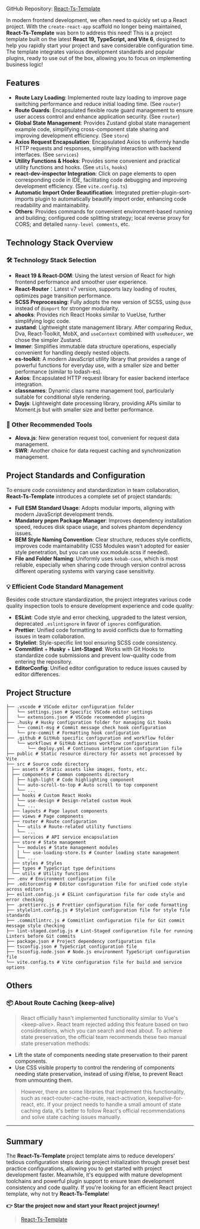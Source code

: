 GitHub Repository: [React-Ts-Template](https://github.com/huangmingfu/react-ts-template)

In modern frontend development, we often need to quickly set up a React project. With the `create-react-app` scaffold no longer being maintained, **React-Ts-Template** was born to address this need! This is a project template built on the latest **React 19, TypeScript, and Vite 6**, designed to help you rapidly start your project and save considerable configuration time. The template integrates various development standards and popular plugins, ready to use out of the box, allowing you to focus on implementing business logic!

## Features

- **Route Lazy Loading**: Implemented route lazy loading to improve page switching performance and reduce initial loading time. (See `router`)
- **Route Guards**: Encapsulated flexible route guard management to ensure user access control and enhance application security. (See `router`)
- **Global State Management**: Provides Zustand global state management example code, simplifying cross-component state sharing and improving development efficiency. (See `store`)
- **Axios Request Encapsulation**: Encapsulated Axios to uniformly handle HTTP requests and responses, simplifying interaction with backend interfaces. (See `services`)
- **Utility Functions & Hooks**: Provides some convenient and practical utility functions and hooks. (See `utils`, `hooks`)
- **react-dev-inspector Integration**: Click on page elements to open corresponding code in IDE, facilitating code debugging and improving development efficiency. (See `vite.config.ts`)
- **Automatic Import Order Beautification**: Integrated prettier-plugin-sort-imports plugin to automatically beautify import order, enhancing code readability and maintainability.
- **Others**: Provides commands for convenient environment-based running and building; configured code splitting strategy; local reverse proxy for CORS; and detailed `nanny-level comments`, etc.

## Technology Stack Overview

### 🛠 Technology Stack Selection

- **React 19 & React-DOM**: Using the latest version of React for high frontend performance and smoother user experience.
- **React-Router**：Latest v7 version, supports lazy loading of routes, optimizes page transition performance.
- **SCSS Preprocessing**: Fully adopts the new version of SCSS, using `@use` instead of `@import` for stronger modularity.
- **ahooks**: Provides rich React Hooks similar to VueUse, further simplifying logic code.
- **zustand**: Lightweight state management library. After comparing Redux, Dva, React-Toolkit, MobX, and `useContext` combined with `useReducer`, we chose the simpler Zustand.
- **Immer**: Simplifies immutable data structure operations, especially convenient for handling deeply nested objects.
- **es-toolkit**: A modern JavaScript utility library that provides a range of powerful functions for everyday use, with a smaller size and better performance (similar to lodash-es).
- **Axios**: Encapsulated HTTP request library for easier backend interface integration.
- **classnames**: Dynamic class name management tool, particularly suitable for conditional style rendering.
- **Dayjs**: Lightweight date processing library, providing APIs similar to Moment.js but with smaller size and better performance.

### 🔧 Other Recommended Tools

- **Alova.js**: New generation request tool, convenient for request data management.
- **SWR**: Another choice for data request caching and synchronization management.

## Project Standards and Configuration

To ensure code consistency and standardization in team collaboration, **React-Ts-Template** introduces a complete set of project standards:

- **Full ESM Standard Usage**: Adopts modular imports, aligning with modern JavaScript development trends.
- **Mandatory pnpm Package Manager**: Improves dependency installation speed, reduces disk space usage, and solves phantom dependency issues.
- **BEM Style Naming Convention**: Clear structure, reduces style conflicts, improves code maintainability (CSS Modules wasn't adopted for easier style penetration, but you can use xxx.module.scss if needed).
- **File and Folder Naming**: Uniformly uses `kebab-case`, which is most reliable, especially when sharing code through version control across different operating systems with varying case sensitivity.

### 💡 Efficient Code Standard Management

Besides code structure standardization, the project integrates various code quality inspection tools to ensure development experience and code quality:

- **ESLint**: Code style and error checking, upgraded to the latest version, deprecated `.eslintignore` in favor of `ignores` configuration.
- **Prettier**: Unified code formatting to avoid conflicts due to formatting issues in team collaboration.
- **Stylelint**: Style-specific lint tool ensuring SCSS code consistency.
- **Commitlint** + **Husky** + **Lint-Staged**: Works with Git Hooks to standardize code submissions and prevent low-quality code from entering the repository.
- **EditorConfig**: Unified editor configuration to reduce issues caused by editor differences.

## Project Structure

```tree
├── .vscode # VSCode editor configuration folder
│   └── settings.json # Specific VSCode editor settings
│   └── extensions.json # VSCode recommended plugins
├── .husky # Husky configuration folder for managing Git hooks
│   └── commit-msg # Commit message check hook configuration
│   └── pre-commit # Formatting hook configuration
├── .github # GitHub specific configuration and workflow folder
│   └── workflows # GitHub Actions workflow configuration
│       └── deploy.yml # Continuous integration configuration file
├── public # Static resource directory for assets not processed by Vite
├── src # Source code directory
│ ├── assets # Static assets like images, fonts, etc.
│ ├── components # Common components directory
│ │ ├── high-light # Code highlighting component
│ │ └── auto-scroll-to-top # Auto scroll to top component
│ │ └── ...
│ ├── hooks # Custom React Hooks
│ │ └── use-design # Design-related custom Hook
│ │ └── ...
│ ├── layouts # Page layout components
│ ├── views # Page components
│ ├── router # Route configuration
│ │ └── utils # Route-related utility functions
│ │ └── ...
│ ├── services # API service encapsulation
│ ├── store # State management
│ │ └── modules # State management modules
│ │ │ └── use-loading-store.ts # Counter loading state management
│ │ └── ...
│ ├── styles # Styles
│ ├── types # TypeScript type definitions
│ └── utils # Utility functions
├── .env # Environment configuration file
├── .editorconfig # Editor configuration file for unified code style across editors
├── eslint.config.js # ESLint configuration file for code style and error checking
├── .prettierrc.js # Prettier configuration file for code formatting
├── stylelint.config.js # Stylelint configuration file for style file standards
├── .commitlintrc.js # Commitlint configuration file for Git commit message style checking
├── lint-staged.config.js # Lint-Staged configuration file for running Linters before Git commits
├── package.json # Project dependency configuration file
├── tsconfig.json # TypeScript configuration file
├── tsconfig.node.json # Node.js environment TypeScript configuration file
└── vite.config.ts # Vite configuration file for build and service options
```

## Others

### 📦 About Route Caching (keep-alive)

> React officially hasn't implemented functionality similar to Vue's \<keep-alive\>. React team rejected adding this feature based on two considerations, which you can search and read about. To achieve state preservation, the official team recommends these two manual state preservation methods:

- Lift the state of components needing state preservation to their parent components.
- Use CSS visible property to control the rendering of components needing state preservation, instead of using if/else, to prevent React from unmounting them.

> However, there are some libraries that implement this functionality, such as react-router-cache-route, react-activation, keepalive-for-react, etc. If your project needs to handle a small amount of state caching data, it's better to follow React's official recommendations and solve state caching issues manually.

---

## Summary

The **React-Ts-Template** project template aims to reduce developers' tedious configuration steps during project initialization through preset best practice configurations, allowing you to get started with project development faster. Meanwhile, it's equipped with mature development toolchains and powerful plugin support to ensure team development consistency and code quality. If you're looking for an efficient React project template, why not try **React-Ts-Template**!

**👉 Star the project now and start your React project journey!**

> [React-Ts-Template](https://github.com/huangmingfu/react-ts-template)
